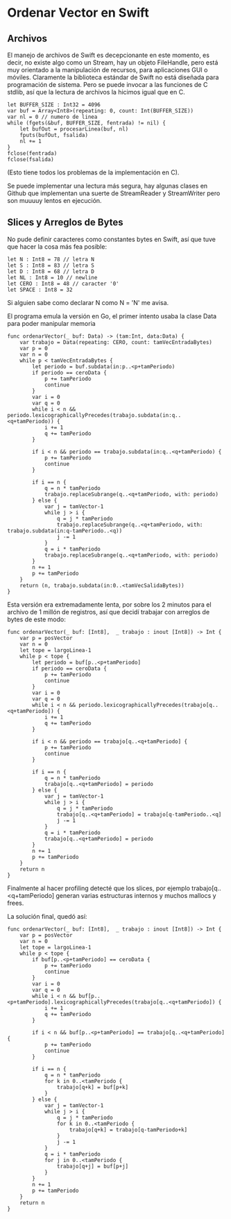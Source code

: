 # Ordenar Vector en Swift


## Archivos

El manejo de archivos de Swift es decepcionante en este momento, es decir, no existe algo como un Stream, hay un objeto FileHandle, pero está muy orientado a la manipulación de recursos, para aplicaciones GUI o móviles. 
Claramente la biblioteca estándar de Swift no está diseñada para programación de sistema.
Pero se puede invocar a las funciones de C stdlib, así que la lectura de archivos la hicimos igual que en C.


    let BUFFER_SIZE : Int32 = 4096
    var buf = Array<Int8>(repeating: 0, count: Int(BUFFER_SIZE))
    var nl = 0 // numero de linea
    while (fgets(&buf, BUFFER_SIZE, fentrada) != nil) {
        let bufOut = procesarLinea(buf, nl)
        fputs(bufOut, fsalida)
        nl += 1
    }
    fclose(fentrada)
    fclose(fsalida)

(Esto tiene todos los problemas de la implementación en C).

Se puede implementar una lectura más segura, hay algunas clases en Github que implementan una suerte de StreamReader y StreamWriter pero son muuuuy lentos en ejecución.

## Slices y Arreglos de Bytes

No pude definir caracteres como constantes bytes en Swift, así que tuve que hacer la cosa más fea posible:

    let N : Int8 = 78 // letra N
    let S : Int8 = 83 // letra S
    let D : Int8 = 68 // letra D
    let NL : Int8 = 10 // newline
    let CERO : Int8 = 48 // caracter '0'
    let SPACE : Int8 = 32

Si alguien sabe como declarar N como N = 'N' me avisa.

El programa emula la versión en Go, el primer intento usaba la clase Data para poder manipular memoria

    func ordenarVector(_ buf: Data) -> (tam:Int, data:Data) {
        var trabajo = Data(repeating: CERO, count: tamVecEntradaBytes)
        var p = 0
        var n = 0
        while p < tamVecEntradaBytes {
            let periodo = buf.subdata(in:p..<p+tamPeriodo)
            if periodo == ceroData {
                p += tamPeriodo
                continue
            }
            var i = 0
            var q = 0
            while i < n && periodo.lexicographicallyPrecedes(trabajo.subdata(in:q..<q+tamPeriodo)) {
                i += 1
                q += tamPeriodo
            }

            if i < n && periodo == trabajo.subdata(in:q..<q+tamPeriodo) {
                p += tamPeriodo
                continue
            }

            if i == n {
                q = n * tamPeriodo
                trabajo.replaceSubrange(q..<q+tamPeriodo, with: periodo)
            } else {
                var j = tamVector-1
                while j > i {
                    q = j * tamPeriodo
                    trabajo.replaceSubrange(q..<q+tamPeriodo, with: trabajo.subdata(in:q-tamPeriodo..<q))
                    j -= 1
                }
                q = i * tamPeriodo
                trabajo.replaceSubrange(q..<q+tamPeriodo, with: periodo)
            }
            n += 1
            p += tamPeriodo
        }
        return (n, trabajo.subdata(in:0..<tamVecSalidaBytes))
    }

Esta versión era extremadamente lenta, por sobre los 2 minutos para el archivo de 1 millón de registros, así que decidí trabajar con arreglos de bytes de este modo:

    func ordenarVector(_ buf: [Int8],  _ trabajo : inout [Int8]) -> Int {
        var p = posVector
        var n = 0
        let tope = largoLinea-1
        while p < tope {
            let periodo = buf[p..<p+tamPeriodo]
            if periodo == ceroData {
                p += tamPeriodo
                continue
            }
            var i = 0
            var q = 0
            while i < n && periodo.lexicographicallyPrecedes(trabajo[q..<q+tamPeriodo]) {
                i += 1
                q += tamPeriodo
            }

            if i < n && periodo == trabajo[q..<q+tamPeriodo] {
                p += tamPeriodo
                continue
            }

            if i == n {
                q = n * tamPeriodo
                trabajo[q..<q+tamPeriodo] = periodo
            } else {
                var j = tamVector-1
                while j > i {
                    q = j * tamPeriodo
                    trabajo[q..<q+tamPeriodo] = trabajo[q-tamPeriodo..<q]
                    j -= 1
                }
                q = i * tamPeriodo
                trabajo[q..<q+tamPeriodo] = periodo
            }
            n += 1
            p += tamPeriodo
        }
        return n
    }

Finalmente al hacer profiling detecté que los slices, por ejemplo trabajo[q..<q+tamPeriodo] generan varias estructuras internos y muchos mallocs y frees.

La solución final, quedó así:

    func ordenarVector(_ buf: [Int8],  _ trabajo : inout [Int8]) -> Int {
        var p = posVector
        var n = 0
        let tope = largoLinea-1
        while p < tope {
            if buf[p..<p+tamPeriodo] == ceroData {
                p += tamPeriodo
                continue
            }
            var i = 0
            var q = 0
            while i < n && buf[p..<p+tamPeriodo].lexicographicallyPrecedes(trabajo[q..<q+tamPeriodo]) {
                i += 1
                q += tamPeriodo
            }

            if i < n && buf[p..<p+tamPeriodo] == trabajo[q..<q+tamPeriodo] {
                p += tamPeriodo
                continue
            }

            if i == n {
                q = n * tamPeriodo
                for k in 0..<tamPeriodo {
                    trabajo[q+k] = buf[p+k]
                }
            } else {
                var j = tamVector-1
                while j > i {
                    q = j * tamPeriodo
                    for k in 0..<tamPeriodo {
                        trabajo[q+k] = trabajo[q-tamPeriodo+k]
                    }
                    j -= 1
                }
                q = i * tamPeriodo
                for j in 0..<tamPeriodo {
                    trabajo[q+j] = buf[p+j]
                }
            }
            n += 1
            p += tamPeriodo
        }
        return n
    }
